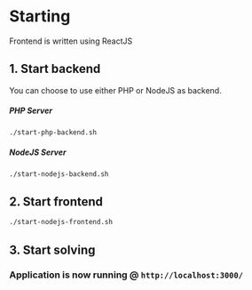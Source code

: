 # Starting

Frontend is written using ReactJS

## 1. Start backend

You can choose to use either PHP or NodeJS as backend.

##### PHP Server
```bash
./start-php-backend.sh
```

##### NodeJS Server
```bash
./start-nodejs-backend.sh
```

## 2. Start frontend

```bash
./start-nodejs-frontend.sh
```


## 3. Start solving

### Application is now running @ `http://localhost:3000/`
